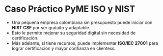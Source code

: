 # Caso Práctico PyME ISO y NIST

- Una pequeña empresa colombiana sin presupuesto puede iniciar con **NIST CSF** por ser gratuito y adaptable.  
- Esto le permite mejorar su seguridad digital sin necesidad de certificación.  
- Más adelante, si tiene recursos, puede implementar **ISO/IEC 27001** para lograr certificación y mayor confianza en clientess.
